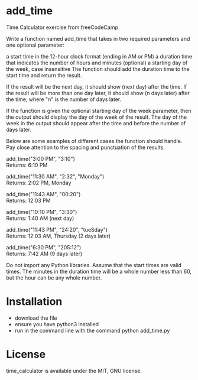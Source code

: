 # add_time
Time Calculator exercise from freeCodeCamp

Write a function named add_time that takes in two required parameters and one optional parameter:

a start time in the 12-hour clock format (ending in AM or PM)
a duration time that indicates the number of hours and minutes
(optional) a starting day of the week, case insensitive
The function should add the duration time to the start time and return the result.

If the result will be the next day, it should show (next day) after the time. If the result will be more than one day later, it should show (n days later) after the time, where "n" is the number of days later.

If the function is given the optional starting day of the week parameter, then the output should display the day of the week of the result. The day of the week in the output should appear after the time and before the number of days later.

Below are some examples of different cases the function should handle. Pay close attention to the spacing and punctuation of the results.

add_time("3:00 PM", "3:10")  
Returns: 6:10 PM

add_time("11:30 AM", "2:32", "Monday")  
Returns: 2:02 PM, Monday

add_time("11:43 AM", "00:20")  
Returns: 12:03 PM

add_time("10:10 PM", "3:30")  
Returns: 1:40 AM (next day)

add_time("11:43 PM", "24:20", "tueSday")  
Returns: 12:03 AM, Thursday (2 days later)

add_time("6:30 PM", "205:12")  
Returns: 7:42 AM (9 days later)  

Do not import any Python libraries. Assume that the start times are valid times. The minutes in the duration time will be a whole number less than 60, but the hour can be any whole number.


# Installation
- download the file
- ensure you have python3 installed
- run in the command line with the command python add_time.py

# License 
time_calculator is available under the MIT, GNU license. 

